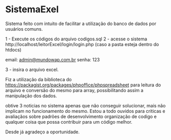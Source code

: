 ﻿# SistemaExel

Sistema feito com intuito de facilitar a utilização do banco de dados por usuários comuns.

1 - Execute os códigos do arquivo codigos.sql
2 - acesse o sistema http://localhost/leitorExcel/login/login.php (caso a pasta esteja dentro do htdocs)

email: admin@mundowap.com.br
senha: 123

3 - insira o arquivo excel.


Fiz a utilização da biblioteca do https://packagist.org/packages/phpoffice/phpspreadsheet para leitura do arquivo e conversão do mesmo para array, possibilitando assim a manipulação dos dados.

obtive 3 noticias no sistema apenas que não conseguir solucionar, mais não implicam no funcionamento do mesmo.
Estou a todo ouvidos para criticas e avaliaçãos sobre padrões de desenvolvimento organização de codigo e qualquer coisa que possa contribuir para um código melhor.

Desde já agradeço a oportunidade.
